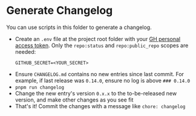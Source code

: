 # Generate Changelog

You can use scripts in this folder to generate a changelog.

- Create an `.env` file at the project root folder with your [GH personal access token](https://docs.github.com/en/authentication/keeping-your-account-and-data-secure/creating-a-personal-access-token). Only the `repo:status` and `repo:public_repo` scopes are needed: 
    ```env
    GITHUB_SECRET=<YOUR_SECRET>
    ```
- Ensure `CHANGELOG.md` contains no new entries since last commit. For example, if last release was `0.14.0`, ensure no log is above `### 0.14.0`
- `pnpm run changelog`
- Change the new entry's version `0.x.x` to the to-be-released new version, and make other changes as you see fit
- That's it! Commit the changes with a message like `chore: changelog`